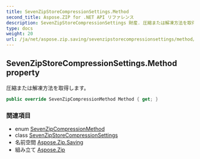 ```yaml
---
title: SevenZipStoreCompressionSettings.Method
second_title: Aspose.ZIP for .NET API リファレンス
description: SevenZipStoreCompressionSettings 財産. 圧縮または解凍方法を取得します
type: docs
weight: 20
url: /ja/net/aspose.zip.saving/sevenzipstorecompressionsettings/method/
---
```

## SevenZipStoreCompressionSettings.Method property

圧縮または解凍方法を取得します。

```csharp
public override SevenZipCompressionMethod Method { get; }
```

### 関連項目

* enum [SevenZipCompressionMethod](../../sevenzipcompressionmethod/)
* class [SevenZipStoreCompressionSettings](../)
* 名前空間 [Aspose.Zip.Saving](../../sevenzipstorecompressionsettings/)
* 組み立て [Aspose.Zip](../../../)



